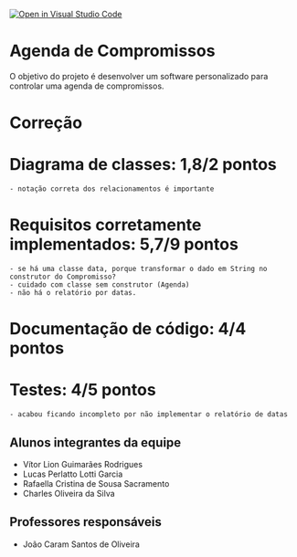 [![Open in Visual Studio Code](https://classroom.github.com/assets/open-in-vscode-c66648af7eb3fe8bc4f294546bfd86ef473780cde1dea487d3c4ff354943c9ae.svg)](https://classroom.github.com/online_ide?assignment_repo_id=8226025&assignment_repo_type=AssignmentRepo)
# Agenda de Compromissos
O objetivo do projeto é desenvolver um software personalizado para controlar uma agenda de compromissos.

# Correção

# Diagrama de classes: 1,8/2 pontos 
	- notação correta dos relacionamentos é importante
	
# Requisitos corretamente implementados: 5,7/9 pontos 
	- se há uma classe data, porque transformar o dado em String no construtor do Compromisso?
	- cuidado com classe sem construtor (Agenda)
	- não há o relatório por datas.
	
# Documentação de código: 4/4 pontos 
	
# Testes: 4/5 pontos
	- acabou ficando incompleto por não implementar o relatório de datas

## Alunos integrantes da equipe

* Vítor Lion Guimarães Rodrigues
* Lucas Perlatto Lotti Garcia
* Rafaella Cristina de Sousa Sacramento
* Charles Oliveira da Silva


## Professores responsáveis

* João Caram Santos de Oliveira


